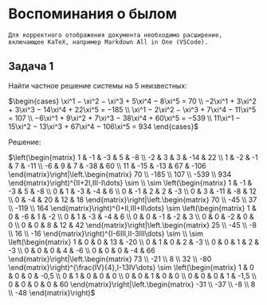 # Воспоминания о былом

    Для корректного отображения документа необходимо расширение, включающее KaTeX, например Markdown All in One (VSCode).
## Задача 1

Найти частное решение системы на 5 неизвестных:

$\begin{cases}
    \xi^1 − \xi^2 − \xi^3 + 5\xi^4 − 8\xi^5 = 70 \\
    −2\xi^1 + 3\xi^2 + 3\xi^3 − 14\xi^4 + 22\xi^5 = −185 \\
    \xi^1 − 2\xi^2 − \xi^3 + 7\xi^4 − 11\xi^5 = 107 \\
    −6\xi^1 + 9\xi^2 + 7\xi^3 − 38\xi^4 + 60\xi^5 = −539 \\
    11\xi^1 − 15\xi^2 − 13\xi^3 + 67\xi^4 − 106\xi^5 = 934
\end{cases}$​

Решение:

$\left(\begin{matrix}
    1 & -1 & -3 & 5 & -8 \\
    -2 & 3 & 3 & -14 & 22 \\
    1 & -2 & -1 & 7 & -11 \\
    -6 & 9 & 7 & -38 & 60 \\
    11 & -15 & -13 & 67 & -106
\end{matrix}\right|\left.\begin{matrix}
    70 \\
    -185 \\
    107 \\
    -539 \\
    934
\end{matrix}\right)^{II+2I,III-I\dots} \sim \\
\sim \left(\begin{matrix}
    1 & -1 & -3 & 5 & -8 \\
    0 & 1 & -3 & -4 & 6 \\
    0 & -1 & 2 & 2 & -3 \\
    0 & 3 & -11 & -8 & 12 \\
    0 & -4 & 20 & 12 & 18
\end{matrix}\right|\left.\begin{matrix}
    70 \\
    -45 \\
    37 \\
    -119 \\
    164
\end{matrix}\right)^{I+II,III+II\dots} \sim \left(\begin{matrix}
    1 & 0 & -6 & 1 & -2 \\
    0 & 1 & -3 & -4 & 6 \\
    0 & 0 & -1 & -2 & 3 \\
    0 & 0 & -2 & 0 & 0 \\
    0 & 0 & 8 & 12 & 42
\end{matrix}\right|\left.\begin{matrix}
    25 \\
    -45 \\
    -8 \\
    16 \\
    -16
\end{matrix}\right)^{I-6III,II-3III\dots} \sim \\
\sim \left(\begin{matrix}
    1 & 0 & 0 & 13 & -20 \\
    0 & 1 & 0 & 2 & -3 \\
    0 & 0 & 1 & 2 & -3 \\
    0 & 0 & 0 & 4 & -6 \\
    0 & 0 & 0 & -4 & 66
\end{matrix}\right|\left.\begin{matrix}
    73 \\
    -21 \\
    8 \\
    32 \\
    -80
\end{matrix}\right)^{\frac{IV}{4},I-13IV\dots} \sim \left(\begin{matrix}
    1 & 0 & 0 & 0 & -0,5 \\
    0 & 1 & 0 & 0 & 0 \\
    0 & 0 & 1 & 0 & 0 \\
    0 & 0 & 0 & 1 & -1,5 \\
    0 & 0 & 0 & 0 & 60
\end{matrix}\right|\left.\begin{matrix}
    -31 \\
    -37 \\
    -8 \\
    8 \\
    -48
\end{matrix}\right)$